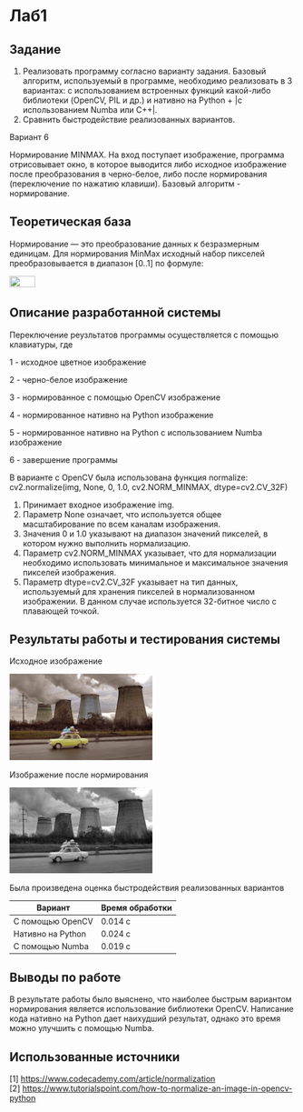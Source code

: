# Лаб1
## Задание
1. Реализовать программу согласно варианту задания. Базовый алгоритм,
используемый в программе, необходимо реализовать в 3 вариантах: с
использованием встроенных функций какой-либо библиотеки (OpenCV,
PIL и др.) и нативно на Python + |с использованием Numba или C++|.
2. Сравнить быстродействие реализованных вариантов.

Вариант 6

Нормирование MINMAX. На вход поступает изображение, программа
отрисовывает окно, в которое выводится либо исходное изображение
после преобразования в черно-белое, либо после нормирования
(переключение по нажатию клавиши). Базовый алгоритм -
нормирование.

## Теоретическая база
Нормирование — это преобразование данных к безразмерным единицам.
Для нормирования MinMax исходный набор пикселей преобразовывается в диапазон [0..1] по формуле:

<img src="https://miro.medium.com/v2/resize:fit:640/format:webp/1*eO8b-xIGhnLgsQol3O6ksw.png" width=30% height=30%> 

## Описание разработанной системы

Переключение реузльтатов программы осуществляется с помощью клавиатуры, где

1 - исходное цветное изображение

2 - черно-белое изображение 

3 - нормированное с помощью OpenCV изображение

4 - нормированное нативно на Python изображение

5 - нормированное нативно на Python с использованием Numba изображение

6 - завершение программы

В варианте с OpenCV была использована функция normalize:
cv2.normalize(img, None, 0, 1.0, cv2.NORM_MINMAX, dtype=cv2.CV_32F)

1.	Принимает входное изображение img.
2.	Параметр None означает, что используется общее масштабирование по всем каналам изображения.
3.	Значения 0 и 1.0 указывают на диапазон значений пикселей, в котором нужно выполнить нормализацию.
4.	Параметр cv2.NORM_MINMAX указывает, что для нормализации необходимо использовать минимальное и максимальное значения пикселей изображения.
5.	Параметр dtype=cv2.CV_32F указывает на тип данных, используемый для хранения пикселей в нормализованном изображении. В данном случае используется 32-битное число с плавающей точкой.


## Результаты работы и тестирования системы

Исходное изображение  

<img src="./3.jpg" width=50% height=50%>   


Изображение после нормирования 

<img src="./2.png" width=50% height=50%>   

Была произведена оценка быстродействия реализованных вариантов

| Вариант                    | Время обработки |
|----------------------------|-----------------|
| С  помощью OpenCV          | 0.014 с         |  
| Нативно на Python          | 0.024 с         | 
| С  помощью Numba           | 0.019 с         | 

## Выводы по работе
В результате работы было выяснено, что наиболее быстрым вариантом нормирования является использование библиотеки OpenCV. Написание кода нативно на Python дает наихудший результат, однако это время можно улучшить с помощью Numba.

## Использованные источники
[1] https://www.codecademy.com/article/normalization  
[2] https://www.tutorialspoint.com/how-to-normalize-an-image-in-opencv-python  

